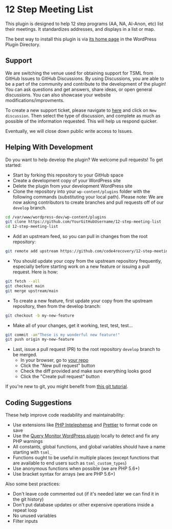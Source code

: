 # 12 Step Meeting List

This plugin is designed to help 12 step programs (AA, NA, Al-Anon, etc) list their meetings. It standardizes addresses, and displays in a list or map.

The best way to install this plugin is via [its home page](https://wordpress.org/plugins/12-step-meeting-list/) in the WordPress Plugin Directory.

## Support

We are switching the venue used for obtaining support for TSML from GitHub Issues to GitHub Discussions. By using Discussions, you are able to be a part of the community and contribute to the development of the plugin! You can ask questions and get answers, share ideas, or open general discussions. You can also showcase your website modifications/improvments.

To create a new support ticket, please navigate to [here](https://github.com/code4recovery/12-step-meeting-list/discussions) and click on `New discussion`. Then select the type of discussion, and complete as much as possible of the information requested. This will help us respond quicker.

Eventually, we will close down public write access to Issues.

## Helping With Development

Do you want to help develop the plugin? We welcome pull requests! To get started:

- Start by forking this repository to your GitHub space
- Create a development copy of your WordPress site
- Delete the plugin from your development WordPress site
- Clone the repository into your `wp-content/plugins` folder with the following commands (substituting your local path). Please note: We are now asking contributors to create branches and pull requests off of our `develop` branch.

```bash
cd /var/www/wordpress-dev/wp-content/plugins
git clone https://github.com/YourGitHubUsername/12-step-meeting-list
cd 12-step-meeting-list
```

- Add an upstream feed, so you can pull in changes from the root repository:

```bash
git remote add upstream https://github.com/code4recovery/12-step-meeting-list.git
```

- You should update your copy from the upstream repository frequently, especially before starting work on a new feature or issuing a pull request. Here is how:

```bash
git fetch --all
git checkout main
git merge upstream/main
```

- To create a new feature, first update your copy from the upstream repository, then from the develop branch:

```bash
git checkout -b my-new-feature
```

- Make all of your changes, get it working, test, test, test...

```bash
git commit -am"These is my wonderful new feature!"
git push origin my-new-feature
```

- Last, issue a pull request (PR) to the root repository `develop` branch to be merged.
  - In your browser, go to [your repo](https://github.com/YourGitHubUsername/12-step-meeting-list)
  - Click the "New pull request" button
  - Check the diff provided and make sure everything looks good
  - Click the "Create pull request" button

If you're new to git, you might benefit from [this git tutorial](https://git-scm.com/book/en/v2).

## Coding Suggestions

These help improve code readability and maintainability:

- Use extensions like [PHP Intelephense](https://marketplace.visualstudio.com/items?itemName=bmewburn.vscode-intelephense-client) and 
[Prettier](https://marketplace.visualstudio.com/items?itemName=esbenp.prettier-vscode) to format code on save
- Use the [Query Monitor WordPress plugin](https://wordpress.org/plugins/query-monitor/) locally to detect and fix any PHP warnings
- All constants, global functions, and global variables should have a name starting with `tsml_`
- Functions ought to be useful in multiple places (except functions that are available to end users such as `tsml_custom_types`)
- Use anonymous functions when possible (we are PHP 5.6+)
- Use bracket syntax for arrays (we are PHP 5.6+)

Also some best practices:

- Don't leave code commented out (if it's needed later we can find it in the git history)
- Don't put database updates or other expensive operations inside a repeat loop
- No unused variables
- Filter inputs
